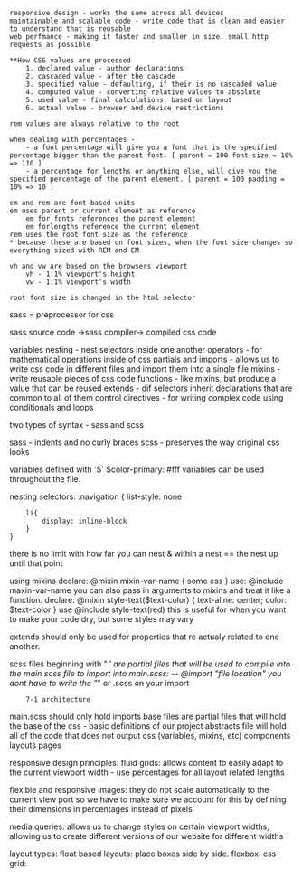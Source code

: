     responsive design - works the same across all devices
    maintainable and scalable code - write code that is clean and easier to understand that is reusable
    web perfmance - making it faster and smaller in size. small http requests as possible

    **How CSS values are processed
        1. declared value - author declarations
        2. cascaded value - after the cascade
        3. specified value - defaulting, if their is no cascaded value
        4. computed value - converting relative values to absolute
        5. used value - final calculations, based on layout
        6. actual value - browser and device restrictions

    rem values are always relative to the root 

    when dealing with percentages - 
        - a font percentage will give you a font that is the specified percentage bigger than the parent font. [ parent = 100 font-size = 10% => 110 ]
        - a percentage for lengths or anything else, will give you the specified percentage of the parent element. [ parent = 100 padding = 10% => 10 ]
    
    em and rem are font-based units
    em uses parent or current element as reference
        em for fonts references the parent element
        em forlengths reference the current element
    rem uses the root font size as the reference
    * because these are based on font sizes, when the font size changes so everything sized with REM and EM

    vh and vw are based on the browsers viewport
        vh - 1:1% viewport's height
        vw - 1:1% viewport's width

    root font size is changed in the html selector




sass = preprocessor for css

sass source code ->sass compiler-> compiled css code

variables
nesting - nest selectors inside one another
operators - for mathematical operations inside of css
partials and imports - allows us to write css code in different files and import them into a single file
mixins - write reusable pieces of css code
functions - like mixins, but produce a value that can be reused
extends - dif selectors inherit declarations that are common to all of them
control directives - for writing complex code using conditionals and loops 


two types of syntax - sass and scss

sass - indents and no curly braces
scss - preserves the way original css looks

variables defined with '$'
    $color-primary: #fff
variables can be used throughout the file.

nesting selectors:
    .navigation {
        list-style: none

        li{
            display: inline-block
        }
    }
there is no limit with how far you can nest
& within a nest == the nest up until that point

using mixins
    declare:
        @mixin mixin-var-name {
            some css 
        }
    use:
        @include maxin-var-name
you can also pass in arguments to mixins and treat it like a function. 
    declare:
        @mixin style-text($text-color) {
            text-aline: center;
            color: $text-color
        }
    use
        @include style-text(red)
this is useful for when you want to make your code dry, but some styles may vary

extends should only be used for properties that re actualy related to one another. 

scss files beginning with "_" are partial files that will be used to compile into the main scss file 
to import into main.scss:
    -- @import "file location"
        you dont have to write the "_" or .scss on your import

        7-1 architecture
main.scss should only hold imports
base files are partial files that will hold the base of the css - basic definitions of our project
abstracts file will hold all of the code that does not output css (variables, mixins, etc)
components
layouts
pages


responsive design principles:
fluid grids: allows content to easily adapt to the current viewport width
    - use percentages for all layout related lengths

flexible and responsive images: they do not scale automatically to the current view port so we have to make sure we account for this by defining their dimensions in percentages instead of pixels

media queries: allows us to change styles on certain viewport widths, allowing us to create different versions of our website for different widths


layout types:
float based layouts: place boxes side by side. 
flexbox: 
css grid: 


